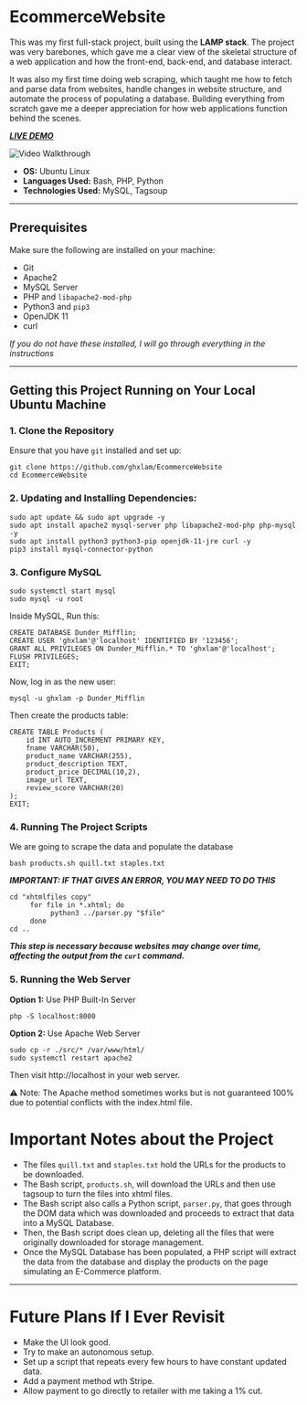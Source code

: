 # EcommerceWebsite

This was my first full-stack project, built using the **LAMP stack**. The project was very barebones, which gave me a clear view of the skeletal structure of a web application and how the front-end, back-end, and database interact. 

It was also my first time doing web scraping, which taught me how to fetch and parse data from websites, handle changes in website structure, and automate the process of populating a database. Building everything from scratch gave me a deeper appreciation for how web applications function behind the scenes.

[***LIVE DEMO***](https://i.imgur.com/ZXzjOqt.gif)

![Video Walkthrough](assets/demo.gif)


- **OS:** Ubuntu Linux  
- **Languages Used:** Bash, PHP, Python  
- **Technologies Used:** MySQL, Tagsoup  

---

## Prerequisites

Make sure the following are installed on your machine:

- Git
- Apache2
- MySQL Server
- PHP and `libapache2-mod-php`
- Python3 and `pip3`
- OpenJDK 11
- curl

*If you do not have these installed, I will go through everything in the instructions*

---

## Getting this Project Running on Your Local Ubuntu Machine

### 1. Clone the Repository
Ensure that you have `git` installed and set up:

```
git clone https://github.com/ghxlam/EcommerceWebsite
cd EcommerceWebsite
```
### 2. Updating and Installing Dependencies:
```
sudo apt update && sudo apt upgrade -y
sudo apt install apache2 mysql-server php libapache2-mod-php php-mysql -y
sudo apt install python3 python3-pip openjdk-11-jre curl -y
pip3 install mysql-connector-python
```
### 3. Configure MySQL
```
sudo systemctl start mysql
sudo mysql -u root
```
Inside MySQL, Run this:      
```
CREATE DATABASE Dunder_Mifflin;
CREATE USER 'ghxlam'@'localhost' IDENTIFIED BY '123456';
GRANT ALL PRIVILEGES ON Dunder_Mifflin.* TO 'ghxlam'@'localhost';
FLUSH PRIVILEGES;
EXIT;
```
Now, log in as the new user:
```
mysql -u ghxlam -p Dunder_Mifflin
```
Then create the products table:
```
CREATE TABLE Products (
    id INT AUTO_INCREMENT PRIMARY KEY,
    fname VARCHAR(50),
    product_name VARCHAR(255),
    product_description TEXT,
    product_price DECIMAL(10,2),
    image_url TEXT,
    review_score VARCHAR(20)
);
EXIT;
```

### 4. Running The Project Scripts
We are going to scrape the data and populate the database
```
bash products.sh quill.txt staples.txt
```
***IMPORTANT: IF THAT GIVES AN ERROR, YOU MAY NEED TO DO THIS***
```
cd "xhtmlfiles copy"
     for file in *.xhtml; do
          python3 ../parser.py "$file"
     done
cd ..
```
***This step is necessary because websites may change over time, affecting the output from the `curl` command.***

### 5. Running the Web Server
**Option 1:** Use PHP Built-In Server
```
php -S localhost:8000
```
**Option 2:** Use Apache Web Server
```
sudo cp -r ./src/* /var/www/html/
sudo systemctl restart apache2
```
Then visit http://localhost in your web server.

⚠️ Note: The Apache method sometimes works but is not guaranteed 100% due to potential conflicts with the index.html file.


# Important Notes about the Project
- The files `quill.txt` and `staples.txt` hold the URLs for the products to be downloaded.
- The Bash script, `products.sh`, will download the URLs and then use tagsoup to turn the files into xhtml files.
- The Bash script also calls a Python script, `parser.py`, that goes through the DOM data which was downloaded and proceeds to extract that data into a MySQL Database.
- Then, the Bash script does clean up, deleting all the files that were originally downloaded for storage management.
- Once the MySQL Database has been populated, a PHP script will extract the data from the database and display the products on the page simulating an E-Commerce platform.

---

# Future Plans If I Ever Revisit
- Make the UI look good.
- Try to make an autonomous setup.
- Set up a script that repeats every few hours to have constant updated data.
- Add a payment method wth Stripe.
- Allow payment to go directly to retailer with me taking a 1% cut.
